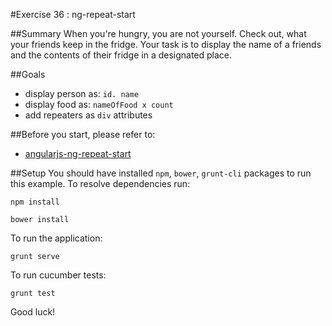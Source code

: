 #Exercise 36 : ng-repeat-start

##Summary
When you're hungry, you are not yourself. Check out, what your friends keep in the fridge. Your task is to display the name of a friends and the contents of their fridge in a designated place.

##Goals
* display person as: `id. name` 
* display food as: `nameOfFood x count` 
* add repeaters as `div` attributes

##Before you start, please refer to:
* [angularjs-ng-repeat-start](https://egghead.io/lessons/angularjs-ng-repeat-start)

##Setup
 You should have installed `npm`, `bower`, `grunt-cli`  packages to run this example. To resolve dependencies run:

```
npm install
```

```
bower install
```

To run the application:

```
grunt serve
```

To run cucumber tests:

```
grunt test
```

Good luck!
